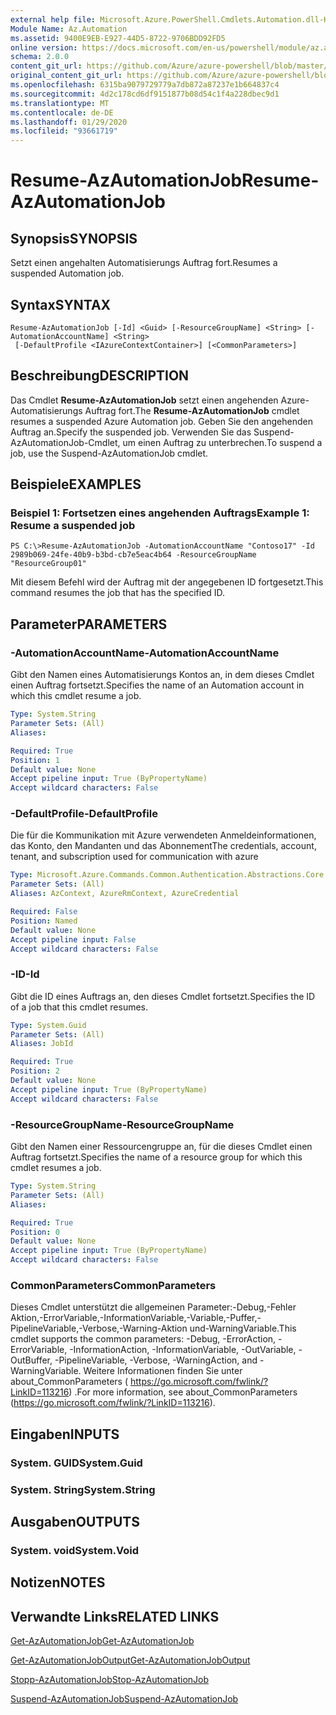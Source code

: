 ```yaml
---
external help file: Microsoft.Azure.PowerShell.Cmdlets.Automation.dll-Help.xml
Module Name: Az.Automation
ms.assetid: 9400E9EB-E927-44D5-8722-9706BDD92FD5
online version: https://docs.microsoft.com/en-us/powershell/module/az.automation/resume-azautomationjob
schema: 2.0.0
content_git_url: https://github.com/Azure/azure-powershell/blob/master/src/Automation/Automation/help/Resume-AzAutomationJob.md
original_content_git_url: https://github.com/Azure/azure-powershell/blob/master/src/Automation/Automation/help/Resume-AzAutomationJob.md
ms.openlocfilehash: 6315ba9079729779a7db872a87237e1b664837c4
ms.sourcegitcommit: 4d2c178cd6df9151877b08d54c1f4a228dbec9d1
ms.translationtype: MT
ms.contentlocale: de-DE
ms.lasthandoff: 01/29/2020
ms.locfileid: "93661719"
---
```

# <span data-ttu-id="ff200-101">Resume-AzAutomationJob</span><span class="sxs-lookup"><span data-stu-id="ff200-101">Resume-AzAutomationJob</span></span>

## <span data-ttu-id="ff200-102">Synopsis</span><span class="sxs-lookup"><span data-stu-id="ff200-102">SYNOPSIS</span></span>
<span data-ttu-id="ff200-103">Setzt einen angehalten Automatisierungs Auftrag fort.</span><span class="sxs-lookup"><span data-stu-id="ff200-103">Resumes a suspended Automation job.</span></span>

## <span data-ttu-id="ff200-104">Syntax</span><span class="sxs-lookup"><span data-stu-id="ff200-104">SYNTAX</span></span>

```
Resume-AzAutomationJob [-Id] <Guid> [-ResourceGroupName] <String> [-AutomationAccountName] <String>
 [-DefaultProfile <IAzureContextContainer>] [<CommonParameters>]
```

## <span data-ttu-id="ff200-105">Beschreibung</span><span class="sxs-lookup"><span data-stu-id="ff200-105">DESCRIPTION</span></span>
<span data-ttu-id="ff200-106">Das Cmdlet **Resume-AzAutomationJob** setzt einen angehenden Azure-Automatisierungs Auftrag fort.</span><span class="sxs-lookup"><span data-stu-id="ff200-106">The **Resume-AzAutomationJob** cmdlet resumes a suspended Azure Automation job.</span></span>
<span data-ttu-id="ff200-107">Geben Sie den angehenden Auftrag an.</span><span class="sxs-lookup"><span data-stu-id="ff200-107">Specify the suspended job.</span></span>
<span data-ttu-id="ff200-108">Verwenden Sie das Suspend-AzAutomationJob-Cmdlet, um einen Auftrag zu unterbrechen.</span><span class="sxs-lookup"><span data-stu-id="ff200-108">To suspend a job, use the Suspend-AzAutomationJob cmdlet.</span></span>

## <span data-ttu-id="ff200-109">Beispiele</span><span class="sxs-lookup"><span data-stu-id="ff200-109">EXAMPLES</span></span>

### <span data-ttu-id="ff200-110">Beispiel 1: Fortsetzen eines angehenden Auftrags</span><span class="sxs-lookup"><span data-stu-id="ff200-110">Example 1: Resume a suspended job</span></span>
```
PS C:\>Resume-AzAutomationJob -AutomationAccountName "Contoso17" -Id 2989b069-24fe-40b9-b3bd-cb7e5eac4b64 -ResourceGroupName "ResourceGroup01"
```

<span data-ttu-id="ff200-111">Mit diesem Befehl wird der Auftrag mit der angegebenen ID fortgesetzt.</span><span class="sxs-lookup"><span data-stu-id="ff200-111">This command resumes the job that has the specified ID.</span></span>

## <span data-ttu-id="ff200-112">Parameter</span><span class="sxs-lookup"><span data-stu-id="ff200-112">PARAMETERS</span></span>

### <span data-ttu-id="ff200-113">-AutomationAccountName</span><span class="sxs-lookup"><span data-stu-id="ff200-113">-AutomationAccountName</span></span>
<span data-ttu-id="ff200-114">Gibt den Namen eines Automatisierungs Kontos an, in dem dieses Cmdlet einen Auftrag fortsetzt.</span><span class="sxs-lookup"><span data-stu-id="ff200-114">Specifies the name of an Automation account in which this cmdlet resume a job.</span></span>

```yaml
Type: System.String
Parameter Sets: (All)
Aliases:

Required: True
Position: 1
Default value: None
Accept pipeline input: True (ByPropertyName)
Accept wildcard characters: False
```

### <span data-ttu-id="ff200-115">-DefaultProfile</span><span class="sxs-lookup"><span data-stu-id="ff200-115">-DefaultProfile</span></span>
<span data-ttu-id="ff200-116">Die für die Kommunikation mit Azure verwendeten Anmeldeinformationen, das Konto, den Mandanten und das Abonnement</span><span class="sxs-lookup"><span data-stu-id="ff200-116">The credentials, account, tenant, and subscription used for communication with azure</span></span>

```yaml
Type: Microsoft.Azure.Commands.Common.Authentication.Abstractions.Core.IAzureContextContainer
Parameter Sets: (All)
Aliases: AzContext, AzureRmContext, AzureCredential

Required: False
Position: Named
Default value: None
Accept pipeline input: False
Accept wildcard characters: False
```

### <span data-ttu-id="ff200-117">-ID</span><span class="sxs-lookup"><span data-stu-id="ff200-117">-Id</span></span>
<span data-ttu-id="ff200-118">Gibt die ID eines Auftrags an, den dieses Cmdlet fortsetzt.</span><span class="sxs-lookup"><span data-stu-id="ff200-118">Specifies the ID of a job that this cmdlet resumes.</span></span>

```yaml
Type: System.Guid
Parameter Sets: (All)
Aliases: JobId

Required: True
Position: 2
Default value: None
Accept pipeline input: True (ByPropertyName)
Accept wildcard characters: False
```

### <span data-ttu-id="ff200-119">-ResourceGroupName</span><span class="sxs-lookup"><span data-stu-id="ff200-119">-ResourceGroupName</span></span>
<span data-ttu-id="ff200-120">Gibt den Namen einer Ressourcengruppe an, für die dieses Cmdlet einen Auftrag fortsetzt.</span><span class="sxs-lookup"><span data-stu-id="ff200-120">Specifies the name of a resource group for which this cmdlet resumes a job.</span></span>

```yaml
Type: System.String
Parameter Sets: (All)
Aliases:

Required: True
Position: 0
Default value: None
Accept pipeline input: True (ByPropertyName)
Accept wildcard characters: False
```

### <span data-ttu-id="ff200-121">CommonParameters</span><span class="sxs-lookup"><span data-stu-id="ff200-121">CommonParameters</span></span>
<span data-ttu-id="ff200-122">Dieses Cmdlet unterstützt die allgemeinen Parameter:-Debug,-Fehler Aktion,-ErrorVariable,-InformationVariable,-Variable,-Puffer,-PipelineVariable,-Verbose,-Warning-Aktion und-WarningVariable.</span><span class="sxs-lookup"><span data-stu-id="ff200-122">This cmdlet supports the common parameters: -Debug, -ErrorAction, -ErrorVariable, -InformationAction, -InformationVariable, -OutVariable, -OutBuffer, -PipelineVariable, -Verbose, -WarningAction, and -WarningVariable.</span></span> <span data-ttu-id="ff200-123">Weitere Informationen finden Sie unter about_CommonParameters ( https://go.microsoft.com/fwlink/?LinkID=113216) .</span><span class="sxs-lookup"><span data-stu-id="ff200-123">For more information, see about_CommonParameters (https://go.microsoft.com/fwlink/?LinkID=113216).</span></span>

## <span data-ttu-id="ff200-124">Eingaben</span><span class="sxs-lookup"><span data-stu-id="ff200-124">INPUTS</span></span>

### <span data-ttu-id="ff200-125">System. GUID</span><span class="sxs-lookup"><span data-stu-id="ff200-125">System.Guid</span></span>

### <span data-ttu-id="ff200-126">System. String</span><span class="sxs-lookup"><span data-stu-id="ff200-126">System.String</span></span>

## <span data-ttu-id="ff200-127">Ausgaben</span><span class="sxs-lookup"><span data-stu-id="ff200-127">OUTPUTS</span></span>

### <span data-ttu-id="ff200-128">System. void</span><span class="sxs-lookup"><span data-stu-id="ff200-128">System.Void</span></span>

## <span data-ttu-id="ff200-129">Notizen</span><span class="sxs-lookup"><span data-stu-id="ff200-129">NOTES</span></span>

## <span data-ttu-id="ff200-130">Verwandte Links</span><span class="sxs-lookup"><span data-stu-id="ff200-130">RELATED LINKS</span></span>

[<span data-ttu-id="ff200-131">Get-AzAutomationJob</span><span class="sxs-lookup"><span data-stu-id="ff200-131">Get-AzAutomationJob</span></span>](./Get-AzAutomationJob.md)

[<span data-ttu-id="ff200-132">Get-AzAutomationJobOutput</span><span class="sxs-lookup"><span data-stu-id="ff200-132">Get-AzAutomationJobOutput</span></span>](./Get-AzAutomationJobOutput.md)

[<span data-ttu-id="ff200-133">Stopp-AzAutomationJob</span><span class="sxs-lookup"><span data-stu-id="ff200-133">Stop-AzAutomationJob</span></span>](./Stop-AzAutomationJob.md)

[<span data-ttu-id="ff200-134">Suspend-AzAutomationJob</span><span class="sxs-lookup"><span data-stu-id="ff200-134">Suspend-AzAutomationJob</span></span>](./Suspend-AzAutomationJob.md)


